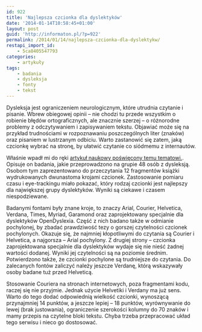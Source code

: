 ```yaml
---
id: 922
title: 'Najlepsza czcionka dla dyslektyków'
date: '2014-01-14T10:58:45+01:00'
layout: post
guid: 'http://informaton.pl/?p=922'
permalink: /2014/01/14/najlepsza-czcionka-dla-dyslektykw/
restapi_import_id:
    - 5ca8405547793
categories:
    - artykuły
tags:
    - badania
    - dysleksja
    - fonty
    - tekst
---
```


Dysleksja jest ograniczeniem neurologicznym, które utrudnia czytanie i pisanie. Wbrew obiegowej opinii – nie chodzi tu przede wszystkim o robienie błędów ortograficznych, ale znacznie szerzej – o różnorodne problemy z odczytywaniem i zapisywaniem tekstu. Objawiać może się na przykład trudnościami w rozpoznawaniu poszczególnych liter (znaków) oraz pisaniem w lustrzanym odbiciu. Warto zastanowić się zatem, jaką czcionkę wybrać na stronę, by ułatwić czytanie co siódmemu z internautów.

Właśnie wpadł mi do ręki [artykuł naukowy poświęcony temu tematowi.](http://www.luzrello.com/Publications_files/assets2013.pdf). Opisuje on badania, jakie przeprowadzono na grupie 48 osób z dysleksją. Osobom tym zaprezentowano do przeczytania 12 fragmentów książki wydrukowanych dwunastoma krojami czcionek. Zastosowanie pomiaru czasu i eye-trackingu miało pokazać, który rodzaj czcionki jest najlepszy dla największej grupy dyslektyków. Wyniki są ciekawe i czasem niespodziewane.

Badanymi fontami były znane kroje, to znaczy Arial, Courier, Helvetica, Verdana, Times, Myriad, Garamond oraz zaprojektowany specjalnie dla dyslektyków OpenDyslexia. Część z nich badano także w odmianie pochylonej, by zbadać prawdziwość tezy o gorszej czytelności czcionek pochylonych. Okazuje się, że najmniej kłopotliwymi do czytania są Courier i Helvetica, a najgorsza – Arial pochylony. Z drugiej strony – czcionka zaprojektowana specjalnie dla dyslektyków wydaje się nie nieść żadnej wartości dodanej. Wyniki jej czytelności są na poziomie średnim. Potwierdzono także, że czcionki pochylone są trudniejsze do czytania. Do zalecanych fontów zaliczyć należy jeszcze Verdanę, którą wskazywały osoby badane tuż przed Helveticą.

Stosowanie Couriera na stronach internetowych, poza fragmentami kodu, raczej się nie przyjmie. Jednak użycie Helvetiki i Verdany ma już sens. Warto do tego dodać odpowiednią wielkość czcionki, wynoszącą przynajmniej 14 punktów, a jeszcze lepiej – 18 punktów, wyrównywanie do lewej (brak justowania), ograniczenie szerokości kolumny do 70 znaków i mamy przepis na czytelne bloki tekstu. Chyba trzeba przepracować układ tego serwisu i nieco go dostosować.